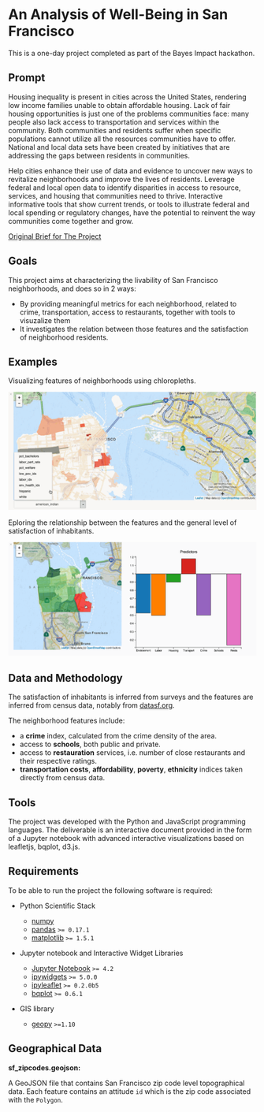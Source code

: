 # An Analysis of Well-Being in San Francisco

This is a one-day project completed as part of the Bayes Impact hackathon.

Prompt
------

Housing inequality is present in cities across the United States, rendering low
income families unable to obtain affordable housing. Lack of fair housing
opportunities is just one of the problems communities face: many people also
lack access to transportation and services within the community. Both
communities and residents suffer when specific populations cannot utilize all
the resources communities have to offer. National and local data sets have been
created by initiatives that are addressing the gaps between residents in
communities.

Help cities enhance their use of data and evidence to uncover new ways to
revitalize neighborhoods and improve the lives of residents. Leverage federal
and local open data to identify disparities in access to resource, services,
and housing that communities need to thrive. Interactive informative tools that
show current trends, or tools to illustrate federal and local spending or
regulatory changes, have the potential to reinvent the way communities come
together and grow.

[Original Brief for The Project](http://bayeshack.org/housing-and-urban-development.html)

Goals
-----
This project aims at characterizing the livability of San Francisco
neighborhoods, and does so in 2 ways:
- By providing meaningful metrics for each neighborhood, related to crime,
  transportation, access to restaurants, together with tools to visuzalize
  them
- It investigates the relation between those features and the
  satisfaction of neighborhood residents.

Examples
--------

Visualizing features of neighborhoods using chloropleths.

![Chloropleth](./screencast-chloropleth.gif)

Eploring the relationship between the features and the general level of
satisfaction of inhabitants.

![Screencast](./screencast-factors.gif)

Data and Methodology
--------------------
The satisfaction of inhabitants is inferred from surveys and the features are
inferred from census data, notably from <a href="http://datasf.org">datasf.org</a>.

The neighborhood features include:
- a <b>crime</b> index, calculated from the crime density of the area.
- access to <b>schools</b>, both public and private.
- access to <b>restauration</b> services, i.e. number of close restaurants and their respective ratings.
- <b>transportation costs</b>, <b>affordability</b>, <b>poverty</b>, <b>ethnicity</b> indices taken directly from census data.

Tools
-----

The project was developed with the Python and JavaScript programming languages.
The deliverable is an interactive document provided in the form of a Jupyter
notebook with advanced interactive visualizations based on leafletjs, bqplot,
d3.js.

Requirements
------------

To be able to run the project the following software is required:

 - Python Scientific Stack
   - [numpy](https://github.com/numpy/numpy)
   - [pandas](https://github.com/pydata/pandas) `>= 0.17.1`
   - [matplotlib](https://github.com/matplotlib/matplotlib) `>= 1.5.1`

 - Jupyter notebook and Interactive Widget Libraries
   - [Jupyter Notebook](https://github.com/jupyter/notebook) `>= 4.2`
   - [ipywidgets](https://github.com/ipython/ipywidgets) `>= 5.0.0`
   - [ipyleaflet](https://github.com/ellisonbg/ipyleaflet) `>= 0.2.0b5`
   - [bqplot](https://github.com/bloomberg/bqplot) `>= 0.6.1`

 - GIS library
   - [geopy](https://github.com/geopy/geopy) `>=1.10`

Geographical Data
-----------------

**sf_zipcodes.geojson:**

  A GeoJSON file that contains San Francisco zip code level topographical data. Each feature contains an attitude `id` which is the zip code associated with the `Polygon`.
